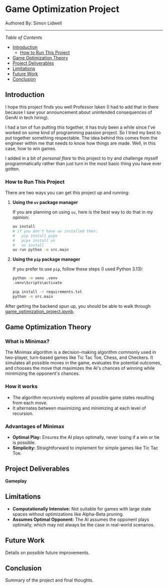 # Game Optimization Project

Authored By: Simon Lidwell

--------------

*Table of Contents*

* [Introduction](#introduction)
    * [How to Run This Project](#how-to-run-this-project)
* [Game Optimization Theory](#game-optimization-theory)
* [Project Deliverables](#project-deliverables)
* [Limitations](#limitations)
* [Future Work](#future-work)
* [Conclusion](#conclusion)

## Introduction

I hope this project finds you well Professor Isken (I had to add that in there because I saw your announcement about
unintended consequences of GenAI in tech hiring).

I had a ton of fun putting this together, it has truly been a while since I've worked on some kind of programming
passion project. So I tried my best to put together something respectable. The idea behind this comes from the engineer
within me that needs to know how things are made. Well, in this case, how to win games.

I added in a bit of *personal flare* to this project to try and challenge myself programmatically rather than just turn
in the most basic thing you have ever gotten.

### How to Run This Project

There are two ways you can get this project up and running:

1. **Using the `uv` package manager**

   If you are planning on using `uv`, here is the best way to do that in my opinion:

    ```bash
    uv install
    # if you don't have uv installed then:
    #   pip install pipx
    #   pipx install uv
    #   uv install
    uv run python -m src.main
    ```

2. **Using the `pip` package manager**

   If you prefer to use `pip`, follow these steps (I used Python 3.13):

    ```bash
    python -m venv .venv
    .venv\Scripts\activate

    pip install -r requirements.txt
    python -m src.main
    ```

After getting the backend spun up, you should be able to walk
through [game_optimization_project.ipynb](game_optimization_project.ipynb).

## Game Optimization Theory

### What is Minimax?
The Minimax algorithm is a decision-making algorithm commonly used in two-player, turn-based games like Tic Tac Toe,
Chess, and Checkers. It simulates all possible moves in the game, evaluates the potential outcomes, and chooses the move
that maximizes the AI's chances of winning while minimizing the opponent's chances.

### How it works
* The algorithm recursively explores all possible game states resulting from each move.
* It alternates between maximizing and minimizing at each level of recursion.

### Advantages of Minimax
* **Optimal Play:** Ensures the AI plays optimally, never losing if a win or tie is possible.
* **Simplicity:** Straightforward to implement for simple games like Tic Tac Toe.

## Project Deliverables

**Gameplay**

## Limitations

* **Computationally Intensive:** Not suitable for games with large state spaces without optimizations like Alpha-Beta
  pruning.
* **Assumes Optimal Opponent:** The AI assumes the opponent plays optimally, which may not always be the case in
  real-world scenarios.

## Future Work

Details on possible future improvements.

## Conclusion

Summary of the project and final thoughts.
